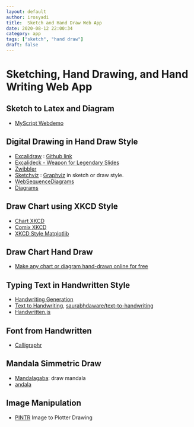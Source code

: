 ```yaml
---
layout: default
author: irosyadi
title:  Sketch and Hand Draw Web App
date: 2020-08-12 22:00:34
category: app
tags: ["sketch", "hand draw"]
draft: false
---
```


# Sketching, Hand Drawing, and Hand Writing Web App

## Sketch to Latex and Diagram
- [MyScript Webdemo](https://webdemo.myscript.com/)

## Digital Drawing in Hand Draw Style
- [Excalidraw](https://excalidraw.com/) : [Github link](https://github.com/excalidraw/excalidraw)
- [Excalideck - Weapon for Legendary Slides](https://excalideck.com/)
- [Zwibbler](https://zwibbler.com/demo/)
- [Sketchviz](https://sketchviz.com/new) : [Graphviz](https://www.graphviz.org/) in sketch or draw style.
- [WebSequenceDiagrams](https://www.websequencediagrams.com/)
- [Diagrams](https://app.diagrams.net/)

## Draw Chart using XKCD Style
- [Chart XKCD](https://timqian.com/chart.xkcd/)
- [Comix XKCD](https://cmx.io/edit/)
- [XKCD Style Matplotlib](https://jakevdp.github.io/blog/2012/10/07/xkcd-style-plots-in-matplotlib/)

## Draw Chart Hand Draw
- [Make any chart or diagram hand-drawn online for free](https://instad.io/)

## Typing Text in Handwritten Style
- [Handwriting Generation](https://seanvasquez.com/handwriting-generation/)
- [Text to Handwriting](https://saurabhdaware.github.io/text-to-handwriting/), [saurabhdaware/text-to-handwriting](https://github.com/saurabhdaware/text-to-handwriting)
- [Handwritten.js](https://alias-rahil.github.io/handwritten.js/)

## Font from Handwritten
- [Calligraphr](https://www.calligraphr.com/en/)

## Mandala Simmetric Draw
- [Mandalagaba](https://www.mandalagaba.com/): draw mandala
- [andala](https://www.aliciaunderhill.xyz/Andala/)


## Image Manipulation
- [PINTR](https://javier.xyz/pintr/) Image to Plotter Drawing


